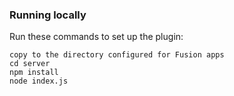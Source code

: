 ### Running locally
Run these commands to set up the plugin:

```
copy to the directory configured for Fusion apps
cd server
npm install
node index.js
```
